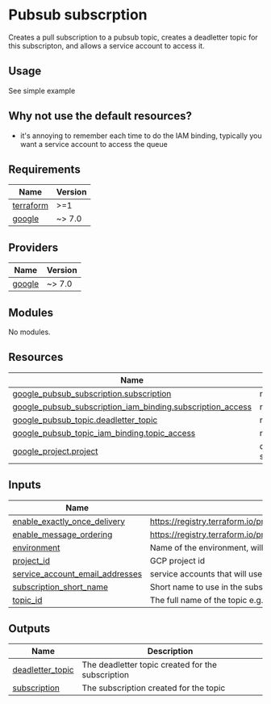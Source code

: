 # Pubsub subscrption

Creates a pull subscription to a pubsub topic, creates a deadletter topic for this subscripton, and allows a service
account to access it.

## Usage

See simple example

## Why not use the default resources?

- it's annoying to remember each time to do the IAM binding, typically you want a service account to access the queue

<!-- BEGIN_TF_DOCS -->
## Requirements

| Name | Version |
|------|---------|
| <a name="requirement_terraform"></a> [terraform](#requirement\_terraform) | >=1 |
| <a name="requirement_google"></a> [google](#requirement\_google) | ~> 7.0 |

## Providers

| Name | Version |
|------|---------|
| <a name="provider_google"></a> [google](#provider\_google) | ~> 7.0 |

## Modules

No modules.

## Resources

| Name | Type |
|------|------|
| [google_pubsub_subscription.subscription](https://registry.terraform.io/providers/hashicorp/google/latest/docs/resources/pubsub_subscription) | resource |
| [google_pubsub_subscription_iam_binding.subscription_access](https://registry.terraform.io/providers/hashicorp/google/latest/docs/resources/pubsub_subscription_iam_binding) | resource |
| [google_pubsub_topic.deadletter_topic](https://registry.terraform.io/providers/hashicorp/google/latest/docs/resources/pubsub_topic) | resource |
| [google_pubsub_topic_iam_binding.topic_access](https://registry.terraform.io/providers/hashicorp/google/latest/docs/resources/pubsub_topic_iam_binding) | resource |
| [google_project.project](https://registry.terraform.io/providers/hashicorp/google/latest/docs/data-sources/project) | data source |

## Inputs

| Name | Description | Type | Default | Required |
|------|-------------|------|---------|:--------:|
| <a name="input_enable_exactly_once_delivery"></a> [enable\_exactly\_once\_delivery](#input\_enable\_exactly\_once\_delivery) | https://registry.terraform.io/providers/hashicorp/google/latest/docs/resources/pubsub_subscription#enable_exactly_once_delivery | `bool` | `false` | no |
| <a name="input_enable_message_ordering"></a> [enable\_message\_ordering](#input\_enable\_message\_ordering) | https://registry.terraform.io/providers/hashicorp/google/latest/docs/resources/pubsub_subscription#enable_message_ordering | `bool` | `false` | no |
| <a name="input_environment"></a> [environment](#input\_environment) | Name of the environment, will be included in resource names | `string` | n/a | yes |
| <a name="input_project_id"></a> [project\_id](#input\_project\_id) | GCP project id | `string` | n/a | yes |
| <a name="input_service_account_email_addresses"></a> [service\_account\_email\_addresses](#input\_service\_account\_email\_addresses) | service accounts that will use the subscription, the pubsub service account for this project will be auto-included | `list(string)` | n/a | yes |
| <a name="input_subscription_short_name"></a> [subscription\_short\_name](#input\_subscription\_short\_name) | Short name to use in the subscription to identify it. e.g thinghappened | `string` | n/a | yes |
| <a name="input_topic_id"></a> [topic\_id](#input\_topic\_id) | The full name of the topic e.g. project/foo/topic/bar | `string` | n/a | yes |

## Outputs

| Name | Description |
|------|-------------|
| <a name="output_deadletter_topic"></a> [deadletter\_topic](#output\_deadletter\_topic) | The deadletter topic created for the subscription |
| <a name="output_subscription"></a> [subscription](#output\_subscription) | The subscription created for the topic |
<!-- END_TF_DOCS -->

